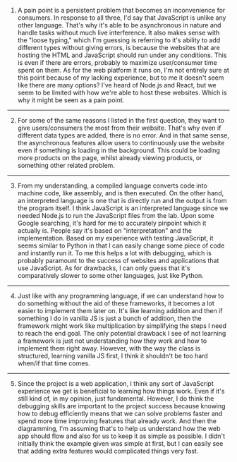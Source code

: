 1. A pain point is a persistent problem that becomes an inconvenience for consumers. In response to all three, I'd say that JavaScript is unlike any other language. That's why it's able to be asynchronous in nature and handle tasks without much live interference. It also makes sense with the "loose typing," which I'm guessing is referring to it's ability to add different types without giving errors, is because the websites that are hosting the HTML and JavaScript should run under any conditions. This is even if there are errors, probably to maximize user/consumer time spent on them. As for the web platform it runs on, I'm not entirely sure at this point because of my lacking experience, but to me it doesn't seem like there are many options? I've heard of Node.js and React, but we seem to be limited with how we're able to host these websites. Which is why it might be seen as a pain point.

---

2. For some of the same reasons I listed in the first question, they want to give users/consumers the most from their website. That's why even if different data types are added, there is no error. And in that same sense, the asynchronous features allow users to continuously use the website even if something is loading in the background. This could be loading more products on the page, whilst already viewing products, or something other related problem.

---

3. From my understanding, a compiled language converts code into machine code, like assembly, and is then executed. On the other hand, an interpreted language is one that is directly run and the output is from the program itself. I think JavaScript is an interpreted language since we needed Node.js to run the JavaScript files from the lab. Upon some Google searching, it's hard for me to accurately pinpoint which it actually is. People say it's based on "interpretation" and the implementation. Based on my experience with testing JavaScript, it seems similar to Python in that I can easily change some piece of code and instantly run it. To me this helps a lot with debugging, which is probably paramount to the success of websites and applications that use JavaScript. As for drawbacks, I can only guess that it's comparatively slower to some other languages, just like Python. 

---

4. Just like with any programming language, if we can understand how to do something without the aid of these frameworks, it becomes a lot easier to implement them later on. It's like learning addition and then if something I do in vanilla JS is just a bunch of addition, then the framework might work like multiplication by simplifying the steps I need to reach the end goal. The only potential drawback I see of not learning a framework is just not understanding how they work and how to implement them right away. However, with the way the class is structured, learning vanilla JS first, I think it shouldn't be too hard when/if that time comes.

---

5. Since the project is a web application, I think any sort of JavaScript experience we get is beneficial to learning how things work. Even if it's still kind of, in my opinion, just fundamental. However, I do think the debugging skills are important to the project success because knowing how to debug efficiently means that we can solve problems faster and spend more time improving features that already work. And then the diagramming, I'm assuming that's to help us understand how the web app should flow and also for us to keep it as simple as possible. I didn't initially think the example given was simple at first, but I can easily see that adding extra features would complicated things very fast. 